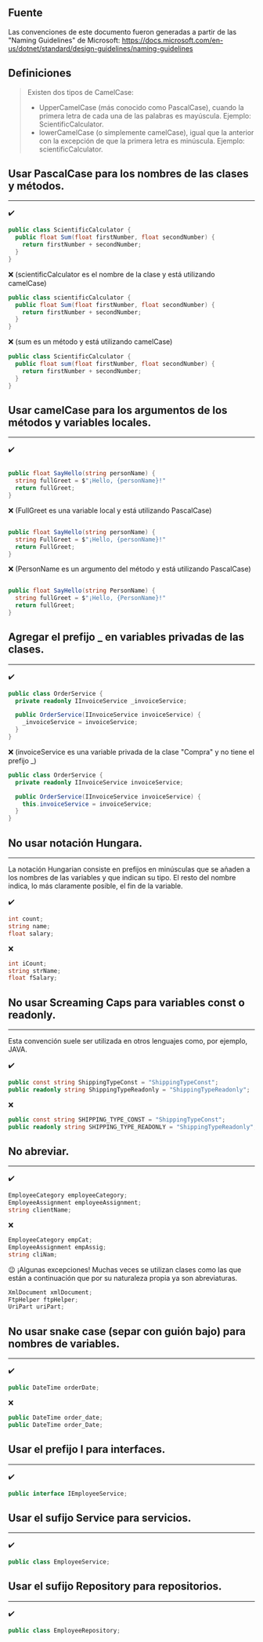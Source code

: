 ## Fuente
Las convenciones de este documento fueron generadas a partir de las "Naming Guidelines" de Microsoft:
https://docs.microsoft.com/en-us/dotnet/standard/design-guidelines/naming-guidelines

## Definiciones

> Existen dos tipos de CamelCase:
> * UpperCamelCase (más conocido como PascalCase), cuando la primera letra de cada una de las palabras es mayúscula. Ejemplo: ScientificCalculator.
> * lowerCamelCase (o simplemente camelCase), igual que la anterior con la excepción de que la primera letra es minúscula. Ejemplo: scientificCalculator.

## Usar PascalCase para los nombres de las clases y métodos.
-----

:heavy_check_mark:
```csharp
public class ScientificCalculator {
  public float Sum(float firstNumber, float secondNumber) {
    return firstNumber + secondNumber;
  }
}
```

:x: (scientificCalculator es el nombre de la clase y está utilizando camelCase)
```csharp
public class scientificCalculator {
  public float Sum(float firstNumber, float secondNumber) {
    return firstNumber + secondNumber;
  }
}
```

:x: (sum es un método y está utilizando camelCase)
```csharp
public class ScientificCalculator {
  public float sum(float firstNumber, float secondNumber) {
    return firstNumber + secondNumber;
  }
}
```

## Usar camelCase para los argumentos de los métodos y variables locales.
-----
:heavy_check_mark:
```csharp

public float SayHello(string personName) {
  string fullGreet = $"¡Hello, {personName}!"
  return fullGreet;
}
```

:x: (FullGreet es una variable local y está utilizando PascalCase)
```csharp

public float SayHello(string personName) {
  string FullGreet = $"¡Hello, {personName}!"
  return FullGreet;
}
```

:x: (PersonName es un argumento del método y está utilizando PascalCase)
```csharp

public float SayHello(string PersonName) {
  string fullGreet = $"¡Hello, {PersonName}!"
  return fullGreet;
}
```

## Agregar el prefijo _ en variables privadas de las clases.
-----
:heavy_check_mark:
```csharp
public class OrderService {
  private readonly IInvoiceService _invoiceService;

  public OrderService(IInvoiceService invoiceService) {
    _invoiceService = invoiceService;
  }
}
```

:x: (invoiceService es una variable privada de la clase "Compra" y no tiene el prefijo _)
```csharp
public class OrderService {
  private readonly IInvoiceService invoiceService;

  public OrderService(IInvoiceService invoiceService) {
    this.invoiceService = invoiceService;
  }
}
```

## No usar notación Hungara.
-----
La notación Hungarian consiste en prefijos en minúsculas que se añaden a los nombres de las variables y que indican su tipo. El resto del nombre indica, lo más claramente posible, el fin de la variable.

:heavy_check_mark:
```csharp
int count;
string name;
float salary;
```

:x:
```csharp
int iCount;
string strName;
float fSalary;
```

## No usar Screaming Caps para variables const o readonly.
-----
Esta convención suele ser utilizada en otros lenguajes como, por ejemplo, JAVA.

:heavy_check_mark:
```csharp
public const string ShippingTypeConst = "ShippingTypeConst";
public readonly string ShippingTypeReadonly = "ShippingTypeReadonly";
```

:x:
```csharp
public const string SHIPPING_TYPE_CONST = "ShippingTypeConst";
public readonly string SHIPPING_TYPE_READONLY = "ShippingTypeReadonly";
```

## No abreviar.
-----
:heavy_check_mark:
```csharp
EmployeeCategory employeeCategory;
EmployeeAssignment employeeAssignment;
string clientName;
```

:x:
```csharp
EmployeeCategory empCat;
EmployeeAssignment empAssig;
string cliNam;
```

:wink: ¡Algunas excepciones!
Muchas veces se utilizan clases como las que están a continuación que por su naturaleza propia ya son abreviaturas. 
```csharp
XmlDocument xmlDocument;
FtpHelper ftpHelper;
UriPart uriPart;
```

## No usar snake case (separ con guión bajo) para nombres de variables.
-----
:heavy_check_mark:
```csharp
public DateTime orderDate;
```

:x:
```csharp
public DateTime order_date;
public DateTime order_Date;
```

## Usar el prefijo I para interfaces.
-----
:heavy_check_mark:
```csharp
public interface IEmployeeService;
```

## Usar el sufijo Service para servicios.
-----
:heavy_check_mark:
```csharp
public class EmployeeService;
```

## Usar el sufijo Repository para repositorios.
-----
:heavy_check_mark:
```csharp
public class EmployeeRepository;
```

